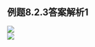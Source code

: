 ## 例题8.2.3答案解析1


<div grid="~ cols-2 gap-4">


<div class="mt-5 text-sm">

<img class="max-w-2/3 h-auto" src="https://cdn.sa.net/2024/05/26/rshlHOBqXL5C82g.webp" />

</div>

<div>

<img class="max-w-2/3 h-auto" src="https://cdn.sa.net/2024/05/26/kANCqGiM4w9TYFd.webp" />

</div>

</div>